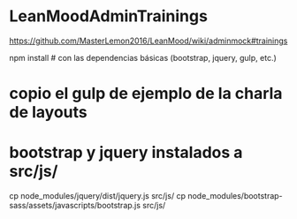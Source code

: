 # LeanMoodAdminTrainings
https://github.com/MasterLemon2016/LeanMood/wiki/adminmock#trainings

npm install # con las dependencias básicas (bootstrap, jquery, gulp, etc.)

# copio el gulp de ejemplo de la charla de layouts

# bootstrap y jquery instalados a src/js/
cp node_modules/jquery/dist/jquery.js src/js/
cp node_modules/bootstrap-sass/assets/javascripts/bootstrap.js src/js/
